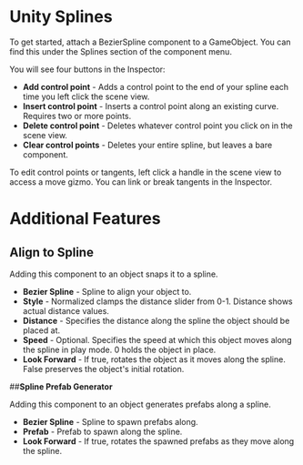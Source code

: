 # Unity Splines

To get started, attach a BezierSpline component to a GameObject.  You can find this under the Splines section of the component menu.

You will see four buttons in the Inspector:

* <b>Add control point</b> - Adds a control point to the end of your spline each time you left click the scene view.
* <b>Insert control point</b> - Inserts a control point along an existing curve.  Requires two or more points.
* <b>Delete control point</b> - Deletes whatever control point you click on in the scene view.
* <b>Clear control points</b> - Deletes your entire spline, but leaves a bare component.

To edit control points or tangents, left click a handle in the scene view to access a move gizmo.  You can link or break tangents in the Inspector.


# Additional Features

## Align to Spline

Adding this component to an object snaps it to a spline.

* <b>Bezier Spline</b> - Spline to align your object to.
* <b>Style</b> - Normalized clamps the distance slider from 0-1.  Distance shows actual distance values.
* <b>Distance</b> - Specifies the distance along the spline the object should be placed at.
* <b>Speed</b> - Optional.  Specifies the speed at which this object moves along the spline in play mode.  0 holds the object in place.
* <b>Look Forward</b> - If true, rotates the object as it moves along the spline.  False preserves the object's initial rotation.

##<b>Spline Prefab Generator</b>

Adding this component to an object generates prefabs along a spline.

* <b>Bezier Spline</b> - Spline to spawn prefabs along.
* <b>Prefab</b> - Prefab to spawn along the spline.
* <b>Look Forward</b> - If true, rotates the spawned prefabs as they move along the spline.
